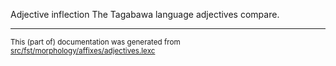 Adjective inflection
The Tagabawa language adjectives compare.

* * *

<small>This (part of) documentation was generated from [src/fst/morphology/affixes/adjectives.lexc](https://github.com/giellalt/lang-bgs/blob/main/src/fst/morphology/affixes/adjectives.lexc)</small>
